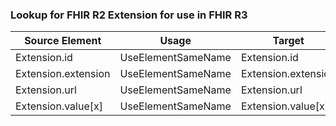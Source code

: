 ### Lookup for FHIR R2 Extension for use in FHIR R3

| Source Element | Usage | Target |
| -------------- | ----- | ------ |
| Extension.id | UseElementSameName | Extension.id |
| Extension.extension | UseElementSameName | Extension.extension |
| Extension.url | UseElementSameName | Extension.url |
| Extension.value[x] | UseElementSameName | Extension.value[x] |
